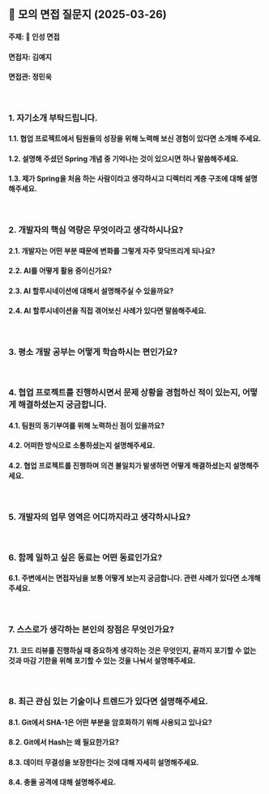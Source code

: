 ## 📌 모의 면접 질문지 (2025-03-26)
#### 주제: 📝 인성 면접
#### 면접자: 김예지
#### 면접관: 정민욱

<br>

### 1. 자기소개 부탁드립니다.
#### 1.1. 협업 프로젝트에서 팀원들의 성장을 위해 노력해 보신 경험이 있다면 소개해 주세요.
#### 1.2. 설명해 주셨던 Spring 개념 중 기억나는 것이 있으시면 하나 말씀해주세요. 
#### 1.3. 제가 Spring을 처음 하는 사람이라고 생각하시고 디렉터리 계층 구조에 대해 설명해주세요.

<br>

### 2. 개발자의 핵심 역량은 무엇이라고 생각하시나요?
#### 2.1. 개발자는 어떤 부분 때문에 변화를 그렇게 자주 맞닥뜨리게 되나요?
#### 2.2. AI를 어떻게 활용 중이신가요?
#### 2.3. AI 할루시네이션에 대해서 설명해주실 수 있을까요?
#### 2.4. AI 할루시네이션을 직접 겪어보신 사례가 있다면 말씀해주세요.

<br>

### 3. 평소 개발 공부는 어떻게 학습하시는 편인가요?

<br>

### 4. 협업 프로젝트를 진행하시면서 문제 상황을 경험하신 적이 있는지, 어떻게 해결하셨는지 궁금합니다.
#### 4.1. 팀원의 동기부여를 위해 노력하신 점이 있을까요?
#### 4.2. 어떠한 방식으로 소통하셨는지 설명해주세요.
#### 4.2. 협업 프로젝트를 진행하며 의견 불일치가 발생하면 어떻게 해결하셨는지 설명해주세요.

<br>

### 5. 개발자의 업무 영역은 어디까지라고 생각하시나요?

<br>

### 6. 함께 일하고 싶은 동료는 어떤 동료인가요?
#### 6.1. 주변에서는 면접자님을 보통 어떻게 보는지 궁금합니다. 관련 사례가 있다면 소개해주세요.

<br>

### 7. 스스로가 생각하는 본인의 장점은 무엇인가요?
#### 7.1. 코드 리뷰를 진행하실 때 중요하게 생각하는 것은 무엇인지, 끝까지 포기할 수 없는 것과 마감 기한을 위해 포기할 수 있는 것을 나눠서 설명해주세요.

<br>

### 8. 최근 관심 있는 기술이나 트렌드가 있다면 설명해주세요.
#### 8.1. Git에서 SHA-1은 어떤 부분을 암호화하기 위해 사용되고 있나요?
#### 8.2. Git에서 Hash는 왜 필요한가요?
#### 8.3. 데이터 무결성을 보장한다는 것에 대해 자세히 설명해주세요.
#### 8.4. 충돌 공격에 대해 설명해주세요.
